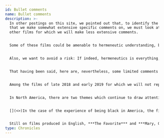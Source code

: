 ```yaml
---
id: Bullet comments
name: Bullet comments
description: >-
  In other postings on this site, we pointed out that, to identify the films
  that we make somewhat extensive specific comments on, we must look at many
  other films for which we will make less extensive comments.


  Some of these films could be amenable to hermeneutic understanding, but time constraints and other factors make it difficult to comment extensively on a very large number of films. In some cases, indeed in the majority of cases, we simply run dry, we have nothing to add, in terms of hermeneutic analysis, to what is quite obvious from just viewing the film itself. In other word, the Movie Shrink cannot add much.


  Also, we want to avoid a risk: If indeed, hermeneutics is everything, and can apply to anything, then it runs the risk of being nothing.


  That having been said, here are, nevertheless, some limited comments we can offer on a variety of relalively recent films. Some may give way, later, to more detailed analyses.


  Among the films of late 2018 and early 2019 for which we will not report on here in detail , but which could be possibly lend themselves to a better understanding through hermeneutics, we will say a few words on some films from both North America and from outside our continent.


  In North America, there are two themes which continue to draw attention, films on the experience of being black in America, on the one hand, and films about the rise of female consciousness, on the other hand. Quite often, these elements, not surprisingly, cana be objects of analysis.


  [](<>)In the case of the experience of being black in America, the films that look at this question are often quite straightforward and do not need much interpretation from The Movie Shrink. That is the case with ***The Green Book*, *If Beale Street Could Speak*, *Moonlight*** and** *Ma***. In the case of ***Get Out***, released earlier than the current year, there may be more implicit elements, which may need to be looked at. For example, the fact that blacks, in the home of the hero’s white sweetheart, are kidnapped to use their body parts, is very intriguing and demands a second look. The implicit message, the elephant behind the film, as it were, might be that blacks are, yes, integrated in American society, but they are integrated only in specialized roles, not of course as body parts literally, but in very specialized roles, as musicians and sports figures for example. The more recent ***Us***, from the same director, is more difficult to decipher, and we will try to do this work more extensively in our regular section. This episode of a black family attacked by another black family, exactly similar to itself, as they are vacationing in their summer home near the beach, is very intriguing. It is difficult to identify the elephant behind the film. But because white families face the same danger in the small vacation village, it seems appropriate to take away an exclusively black interpretation to the film. Does the concluding images of the attackers, black and white, holding hands to traverse America from coast to coast suggests that , to find unity, we must first face our demons ? Possibly, but not entirely clear.


  Still on films produced in English, ***The Favorite*** and ***Mary, Queen of Scots***, both continue the rich vein of reassessing the role of women in society, a theme very present in recent years. A more recent aspect of this reassessment, present in both films, may be that the rivalry is less exclusively about men, or males, than other women. Whether that element is a sign of progress or of retreat is not altogether clear.
type: Chronicles
---
```

